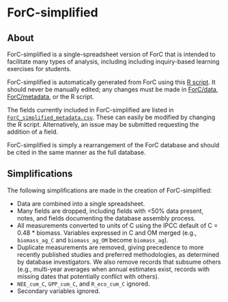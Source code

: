 # ForC-simplified

## About
ForC-simplified is a single-spreadsheet version of ForC that is intended to facilitate many types of analysis, including including inquiry-based learning exercises for students.

ForC-simplified is automatically generated from ForC using this [R script](https://github.com/forc-db/ForC/blob/master/scripts/Database_manipulation/Create_ForC_simplified.R). It should never be manually edited; any changes must be made in [ForC/data](https://github.com/forc-db/ForC/tree/master/data), [ForC/metadata](https://github.com/forc-db/ForC/tree/master/metadata), or the R script. 

The fields currently included in ForC-simplified are listed in [`ForC_simplified_metadata.csv`](https://github.com/forc-db/ForC/blob/master/ForC_simplified/ForC_simplified_metadata.csv). These can easily be modified by changing the R script. Alternatively, an issue may be submitted requesting the addition of a field.

ForC-simplified is simply a rearrangement of the ForC database and should be cited in the same manner as the full database.

## Simplifications
The following simplifications are made in the creation of ForC-simplified:
- Data are combined into a single spreadsheet.
- Many fields are dropped, including fields with <50% data present, notes, and fields documenting the database assembly process. 
- All measurements converted to units of C using the IPCC default of C = 0.48 * biomass. Variables expressed in C and OM merged (e.g., `biomass_ag_C` and `biomass_ag_OM` become `biomass_ag`).
- Duplicate measurements are removed, giving precedence to more recently published studies and preferred methodologies, as determined by database investigators. We also remove records that subsume others (e.g., multi-year averages when annual estimates exist, records with missing dates that potentially conflict with others).
- `NEE_cum_C`, `GPP_cum_C`, and `R_eco_cum_C` ignored.
- Secondary variables ignored. 
